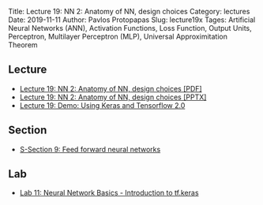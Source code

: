 Title: Lecture 19: NN 2: Anatomy of NN, design choices
Category: lectures
Date: 2019-11-11
Author: Pavlos Protopapas
Slug: lecture19x
Tages: Artificial Neural Networks (ANN), Activation Functions, Loss Function, Output Units, Perceptron, Multilayer Perceptron (MLP), Universal Approximitation Theorem


## Lecture

- [Lecture 19: NN 2: Anatomy of NN, design choices [PDF]]({attach}presentation/Lecture19_NN_Design.pdf)
- [Lecture 19: NN 2: Anatomy of NN, design choices [PPTX]]({attach}presentation/Lecture19_NN_Design.pptx)
- [Lecture 19: Demo: Using Keras and Tensorflow 2.0]({notebook}notes/Lec19_demo.ipynb)

## Section

- [S-Section 9: Feed forward neural networks]({filename}../../sections/section9/notebook/cs109a_section_9.ipynb)


## Lab

- [Lab 11: Neural Network Basics - Introduction to tf.keras]({filename}../../labs/lab11/notes/lab11_MLP_solutions_part1.ipynb)
